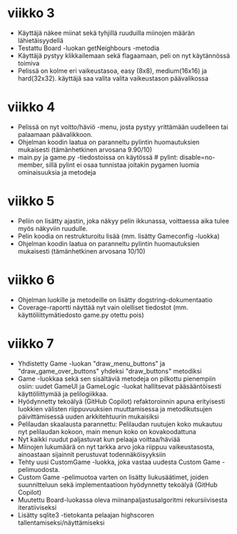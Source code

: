 # viikko 3
- Käyttäjä näkee miinat sekä tyhjillä ruuduilla miinojen määrän lähietäisyydellä
- Testattu Board -luokan getNeighbours -metodia
- Käyttäjä pystyy klikkailemaan sekä flagaamaan, peli on nyt käytännössä toimiva
- Pelissä on kolme eri vaikeustasoa, easy (8x8), medium(16x16) ja hard(32x32). käyttäjä saa valita valita vaikeustason päävalikossa

# viikko 4
- Pelissä on nyt voitto/häviö -menu, josta pystyy yrittämään uudelleen tai palaamaan päävalikkoon.
- Ohjelman koodin laatua on paranneltu pylintin huomautuksien mukaisesti (tämänhetkinen arvosana 9.90/10)
- main.py ja game.py -tiedostoissa on käytössä # pylint: disable=no-member, sillä pylint ei osaa tunnistaa joitakin pygamen luomia ominaisuuksia ja metodeja

# viikko 5
- Peliin on lisätty ajastin, joka näkyy pelin ikkunassa, voittaessa aika tulee myös näkyviin ruudulle.
- Pelin koodia on restrukturoitu lisää (mm. lisätty Gameconfig -luokka)
- Ohjelman koodin laatua on paranneltu pylintin huomautuksien mukaisesti (tämänhetkinen arvosana 10/10)

# viikko 6
- Ohjelman luokille ja metodeille on lisätty dogstring-dokumentaatio
- Coverage-raportti näyttää nyt vain olelliset tiedostot (mm. käyttöliittymätiedosto game.py otettu pois)

# viikko 7
- Yhdistetty Game -luokan "draw_menu_buttons" ja "draw_game_over_buttons" yhdeksi "draw_buttons" metodiksi
- Game -luokkaa sekä sen sisältäviä metodeja on pilkottu pienempiin osiin: uudet GameUI ja GameLogic -luokat hallitsevat pääsääntöisesti käyttöliittymää ja pelilogiikkaa.
- Hyödynnetty tekoälyä (GitHub Copilot) refaktoroinnin apuna erityisesti luokkien välisten riippuvuuksien muuttamisessa ja metodikutsujen päivittämisessä uuden arkkitehtuurin mukaisiksi
- Pelilaudan skaalausta parannettu: Pelilaudan ruutujen koko mukautuu nyt pelilaudan kokoon, main menun koko on kovakoodattuna
- Nyt kaikki ruudut paljastuvat kun pelaaja voittaa/häviää
- Miinojen lukumäärä on nyt tarkka arvo joka riippuu vaikeustasosta, ainoastaan sijainnit perustuvat todennäköisyyksiin
- Tehty uusi CustomGame -luokka, joka vastaa uudesta Custom Game -pelimuodosta.
- Custom Game -pelimuotoa varten on lisätty liukusäätimet, joiden suunnitteluun sekä implementaatioon hyödynnetty tekoälyä (GitHub Copilot)
- Muutettu Board-luokassa oleva miinanpaljastusalgoritmi rekursiivisesta iteratiiviseksi
- Lisätty sqlite3 -tietokanta pelaajan highscoren tallentamiseksi/näyttämiseksi